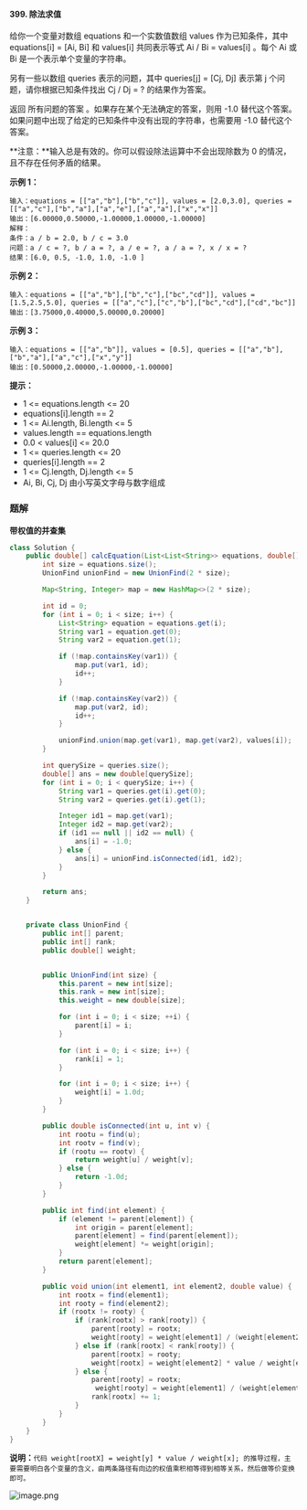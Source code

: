 #### 399. 除法求值

给你一个变量对数组 equations 和一个实数值数组 values 作为已知条件，其中 equations[i] = [Ai, Bi] 和 values[i] 共同表示等式 Ai / Bi = values[i] 。每个 Ai 或 Bi 是一个表示单个变量的字符串。

另有一些以数组 queries 表示的问题，其中 queries[j] = [Cj, Dj] 表示第 j 个问题，请你根据已知条件找出 Cj / Dj = ? 的结果作为答案。

返回 所有问题的答案 。如果存在某个无法确定的答案，则用 -1.0 替代这个答案。如果问题中出现了给定的已知条件中没有出现的字符串，也需要用 -1.0 替代这个答案。

**注意：**输入总是有效的。你可以假设除法运算中不会出现除数为 0 的情况，且不存在任何矛盾的结果。

**示例 1：**

```shell
输入：equations = [["a","b"],["b","c"]], values = [2.0,3.0], queries = [["a","c"],["b","a"],["a","e"],["a","a"],["x","x"]]
输出：[6.00000,0.50000,-1.00000,1.00000,-1.00000]
解释：
条件：a / b = 2.0, b / c = 3.0
问题：a / c = ?, b / a = ?, a / e = ?, a / a = ?, x / x = ?
结果：[6.0, 0.5, -1.0, 1.0, -1.0 ]
```

**示例 2：**

```shell
输入：equations = [["a","b"],["b","c"],["bc","cd"]], values = [1.5,2.5,5.0], queries = [["a","c"],["c","b"],["bc","cd"],["cd","bc"]]
输出：[3.75000,0.40000,5.00000,0.20000]
```

**示例 3：**

```shell
输入：equations = [["a","b"]], values = [0.5], queries = [["a","b"],["b","a"],["a","c"],["x","y"]]
输出：[0.50000,2.00000,-1.00000,-1.00000]
```

**提示：**

* 1 <= equations.length <= 20
* equations[i].length == 2
* 1 <= Ai.length, Bi.length <= 5
* values.length == equations.length
* 0.0 < values[i] <= 20.0
* 1 <= queries.length <= 20
* queries[i].length == 2
* 1 <= Cj.length, Dj.length <= 5
* Ai, Bi, Cj, Dj 由小写英文字母与数字组成

### 题解

**带权值的并查集**

```java
class Solution {
    public double[] calcEquation(List<List<String>> equations, double[] values, List<List<String>> queries) {
        int size = equations.size();
        UnionFind unionFind = new UnionFind(2 * size);

        Map<String, Integer> map = new HashMap<>(2 * size);

        int id = 0;
        for (int i = 0; i < size; i++) {
            List<String> equation = equations.get(i);
            String var1 = equation.get(0);
            String var2 = equation.get(1);

            if (!map.containsKey(var1)) {
                map.put(var1, id);
                id++;
            }

            if (!map.containsKey(var2)) {
                map.put(var2, id);
                id++;
            }

            unionFind.union(map.get(var1), map.get(var2), values[i]);
        }

        int querySize = queries.size();
        double[] ans = new double[querySize];
        for (int i = 0; i < querySize; i++) {
            String var1 = queries.get(i).get(0);
            String var2 = queries.get(i).get(1);

            Integer id1 = map.get(var1);
            Integer id2 = map.get(var2);
            if (id1 == null || id2 == null) {
                ans[i] = -1.0;
            } else {
                ans[i] = unionFind.isConnected(id1, id2);
            }
        }

        return ans;
    }


    private class UnionFind {
        public int[] parent;
        public int[] rank;
        public double[] weight;


        public UnionFind(int size) {
            this.parent = new int[size];
            this.rank = new int[size];
            this.weight = new double[size];

            for (int i = 0; i < size; ++i) {
                parent[i] = i;
            }

            for (int i = 0; i < size; i++) {
                rank[i] = 1;
            }

            for (int i = 0; i < size; i++) {
                weight[i] = 1.0d;
            }
        }

        public double isConnected(int u, int v) {
            int rootu = find(u);
            int rootv = find(v);
            if (rootu == rootv) {
                return weight[u] / weight[v];
            } else {
                return -1.0d;
            }
        }

        public int find(int element) {
            if (element != parent[element]) {
                int origin = parent[element];
                parent[element] = find(parent[element]);
                weight[element] *= weight[origin];
            }
            return parent[element];
        }

        public void union(int element1, int element2, double value) {
            int rootx = find(element1);
            int rooty = find(element2);
            if (rootx != rooty) {
                if (rank[rootx] > rank[rooty]) {
                    parent[rooty] = rootx;
                    weight[rooty] = weight[element1] / (weight[element2]* value) ;
                } else if (rank[rootx] < rank[rooty]) {
                    parent[rootx] = rooty;
                    weight[rootx] = weight[element2] * value / weight[element1];
                } else {
                    parent[rooty] = rootx;
                     weight[rooty] = weight[element1] / (weight[element2]* value) ;
                    rank[rootx] += 1;
                }
            }
        }
    }
}
```

**说明：**`代码 weight[rootX] = weight[y] * value / weight[x]; 的推导过程，主要需要明白各个变量的含义，由两条路径有向边的权值乘积相等得到相等关系，然后做等价变换即可。`

![image.png](http://gitlab.wsh-study.com/xp-study/LeeteCode/blob/master/数据结构/高级数据结构/并查集/images/除法求值/1.jpg)
